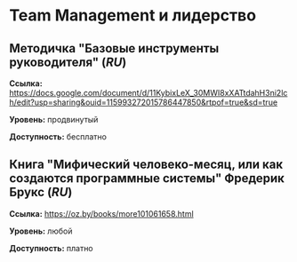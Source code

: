 # Team Management и лидерство

## Методичка "Базовые инструменты руководителя" (*RU*)

**Ссылка:** https://docs.google.com/document/d/11KybixLeX_30MWI8xXATtdahH3ni2lch/edit?usp=sharing&ouid=115993272015786447850&rtpof=true&sd=true

**Уровень:** продвинутый

**Доступность:** бесплатно

## Книга "Мифический человеко-месяц, или как создаются программные системы" Фредерик Брукс (*RU*)

**Ссылка:** https://oz.by/books/more101061658.html

**Уровень:** любой

**Доступность:** платно